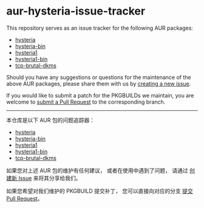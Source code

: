aur-hysteria-issue-tracker
======

This repository serves as an issue tracker for the following AUR packages:

+ [hysteria][1]
+ [hysteria-bin][2]
+ [hysteria1][3]
+ [hysteria1-bin][4]
+ [tcp-brutal-dkms][5]

Should you have any suggestions or questions for the maintenance of the above
AUR packages, please share them with us by [creating a new issue][100].

If you would like to submit a patch for the PKGBUILDs we maintain, you are
welcome to [submit a Pull Request][101] to the corresponding branch.

----------

本仓库是以下 AUR 包的问题追踪器：

+ [hysteria][1]
+ [hysteria-bin][2]
+ [hysteria1][3]
+ [hysteria1-bin][4]
+ [tcp-brutal-dkms][5]

如果您对上述 AUR 包的维护有任何建议， 或者在使用中遇到了问题， 
请通过 [创建新 Issue][100] 来将其分享给我们。

如果您希望对我们维护的 PKGBUILD 提交补丁，
您可以直接向对应的分支 [提交 Pull Request][101]。


[1]: https://aur.archlinux.org/packages/hysteria
[2]: https://aur.archlinux.org/packages/hysteria-bin
[3]: https://aur.archlinux.org/packages/hysteria1
[4]: https://aur.archlinux.org/packages/hysteria1-bin
[5]: https://aur.archlinux.org/packages/tcp-brutal-dkms
[100]: https://github.com/haruue-net/aur-hysteria-issue-tracker/issues/new
[101]: https://github.com/haruue-net/aur-hysteria-issue-tracker/pulls
